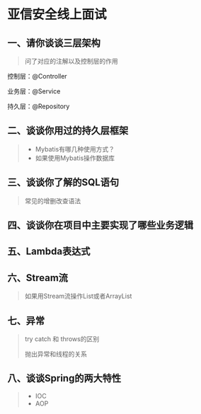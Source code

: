 # 亚信安全线上面试

## 一、请你谈谈三层架构

> 问了对应的注解以及控制层的作用

控制层：@Controller

业务层：@Service

持久层：@Repository 

## 二、谈谈你用过的持久层框架

> - Mybatis有哪几种使用方式？
> - 如果使用Mybatis操作数据库

## 三、谈谈你了解的SQL语句

> 常见的增删改查语法

## 四、谈谈你在项目中主要实现了哪些业务逻辑

## 五、Lambda表达式

## 六、Stream流

>  如果用Stream流操作List或者ArrayList

## 七、异常

> try catch 和 throws的区别
>
> 抛出异常和线程的关系

## 八、谈谈Spring的两大特性

> - IOC
> - AOP